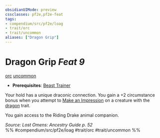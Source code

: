 ```yaml
---
obsidianUIMode: preview
cssclasses: pf2e,pf2e-feat
tags:
- compendium/src/pf2e/loag
- trait/orc
- trait/uncommon
aliases: ["Dragon Grip"]
---
```

# Dragon Grip  *Feat 9*  
[orc](rules/traits/orc.md "Orc Ancestry & Heritage Trait")  [uncommon](rules/traits/uncommon.md "Uncommon Rarity Trait")  

- **Prerequisites**: [Beast Trainer](compendium/feats/beast-trainer-apg.md)

Your hold has a unique draconic connection. You gain a +2 circumstance bonus when you attempt to [Make an Impression](rules/actions/make-an-impression.md) on a creature with the [dragon](rules/traits/dragon.md "Dragon Creature Type Trait") trait.

You gain access to the Riding Drake animal companion.

*Source: Lost Omens: Ancestry Guide p. 52*  
%% #compendium/src/pf2e/loag #trait/orc #trait/uncommon %%